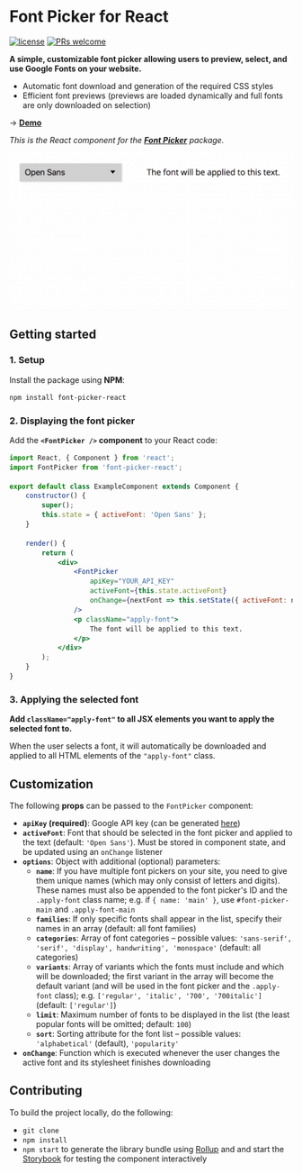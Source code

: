 # Font Picker for React

[![license](https://img.shields.io/github/license/mashape/apistatus.svg)](https://github.com/smeuli/font-picker/blob/master/LICENSE)
[![PRs welcome](https://img.shields.io/badge/PRs-welcome-brightgreen.svg)](https://github.com/smeuli/font-picker/pulls)

**A simple, customizable font picker allowing users to preview, select, and use Google Fonts on your website.**

* Automatic font download and generation of the required CSS styles
* Efficient font previews (previews are loaded dynamically and full fonts are only downloaded on selection)

→ **[Demo](https://smeuli.github.io/font-picker)**

_This is the React component for the [**Font Picker**](https://github.com/smeuli/font-picker) package._

<p align="center">
    <img src=".github/demo.gif" width=700 alt="Demo">
</p>


## Getting started

### 1. Setup

Install the package using **NPM**:

```sh
npm install font-picker-react
```


### 2. Displaying the font picker

Add the **`<FontPicker />` component** to your React code:

```jsx
import React, { Component } from 'react';
import FontPicker from 'font-picker-react';

export default class ExampleComponent extends Component {
    constructor() {
        super();
        this.state = { activeFont: 'Open Sans' };
    }

    render() {
        return (
            <div>
                <FontPicker
                    apiKey="YOUR_API_KEY"
                    activeFont={this.state.activeFont}
                    onChange={nextFont => this.setState({ activeFont: nextFont.family })}
                />
                <p className="apply-font">
                    The font will be applied to this text.
                </p>
            </div>
        );
    }
}
```


### 3. Applying the selected font

**Add `className="apply-font"` to all JSX elements you want to apply the selected font to.**

When the user selects a font, it will automatically be downloaded and applied to all HTML elements of the `"apply-font"` class.


## Customization

The following **props** can be passed to the `FontPicker` component:

* **`apiKey` (required)**: Google API key (can be generated [here](https://developers.google.com/fonts/docs/developer_api#APIKey))
* **`activeFont`**: Font that should be selected in the font picker and applied to the text (default: `'Open Sans'`). Must be stored in component state, and be updated using an `onChange` listener
* **`options`**: Object with additional (optional) parameters:
  * **`name`**: If you have multiple font pickers on your site, you need to give them unique names (which may only consist of letters and digits). These names must also be appended to the font picker's ID and the `.apply-font` class name; e.g. if `{ name: 'main' }`, use `#font-picker-main` and `.apply-font-main`
  * **`families`**: If only specific fonts shall appear in the list, specify their names in an array (default: all font families)
  * **`categories`**: Array of font categories – possible values: `'sans-serif', 'serif', 'display', handwriting', 'monospace'` (default: all categories)
  * **`variants`**: Array of variants which the fonts must include and which will be downloaded; the first variant in the array will become the default variant (and will be used in the font picker and the `.apply-font` class); e.g. `['regular', 'italic', '700', '700italic']` (default: `['regular']`)
  * **`limit`**: Maximum number of fonts to be displayed in the list (the least popular fonts will be omitted; default: `100`)
  * **`sort`**: Sorting attribute for the font list – possible values: `'alphabetical'` (default), `'popularity'`
* **`onChange`**: Function which is executed whenever the user changes the active font and its stylesheet finishes downloading


## Contributing

To build the project locally, do the following:

* `git clone`
* `npm install`
* `npm start` to generate the library bundle using [Rollup](https://github.com/rollup/rollup) and and start the [Storybook](https://github.com/storybooks/storybook) for testing the component interactively
